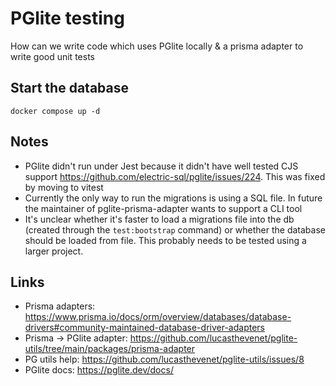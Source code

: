 # PGlite testing

How can we write code which uses PGlite locally & a prisma adapter to write good unit tests

## Start the database

```
docker compose up -d
```

## Notes

- PGlite didn't run under Jest because it didn't have well tested CJS support https://github.com/electric-sql/pglite/issues/224. This was fixed by moving to vitest
- Currently the only way to run the migrations is using a SQL file. In future the maintainer of pglite-prisma-adapter wants to support a CLI tool
- It's unclear whether it's faster to load a migrations file into the db (created through the `test:bootstrap` command) or whether the database should be loaded from file. This probably needs to be tested using a larger project.

## Links

- Prisma adapters: https://www.prisma.io/docs/orm/overview/databases/database-drivers#community-maintained-database-driver-adapters
- Prisma -> PGlite adapter: https://github.com/lucasthevenet/pglite-utils/tree/main/packages/prisma-adapter
- PG utils help: https://github.com/lucasthevenet/pglite-utils/issues/8
- PGlite docs: https://pglite.dev/docs/

